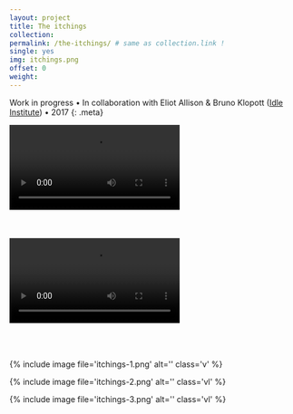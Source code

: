 ```yaml
---
layout: project
title: The itchings
collection:
permalink: /the-itchings/ # same as collection.link !
single: yes
img: itchings.png
offset: 0
weight:
---
```


Work in progress • In collaboration with Eliot Allison & Bruno Klopott ([Idle Institute](http://idle.institute)) • 2017
{: .meta}

<div class="video" style="display: block; margin: 0 auto; width: 720px; height: auto; padding-bottom: inherit;">
  <video loop autoplay controls>
    <source src="{{ site.baseurl }}/{{ site.media_dir }}/itchings-mic.mp4" type="video/mp4">
    Your browser does not support the video tag.
  </video>
</div>

<div class="video" style="display: block; margin: 0 auto; width: 720px; height: auto; padding-bottom: inherit;">
  <video loop autoplay controls>
    <source src="{{ site.baseurl }}/{{ site.media_dir }}/itchings-sidler.mp4" type="video/mp4">
    Your browser does not support the video tag.
  </video>
</div>

{% include image file='itchings-1.png' alt='' class='v' %}

{% include image file='itchings-2.png' alt='' class='vl' %}

{% include image file='itchings-3.png' alt='' class='vl' %}